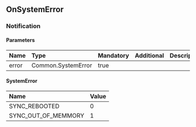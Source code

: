 ## OnSystemError

### Notification
#### Parameters
|Name|Type|Mandatory|Additional|Description|
|:---|:---|:--------|:---------|:----------|
|error|Common.SystemError|true|||
#### SystemError
|Name|Value|
|:---|:----|
|SYNC_REBOOTED|0|
|SYNC_OUT_OF_MEMMORY|1|
